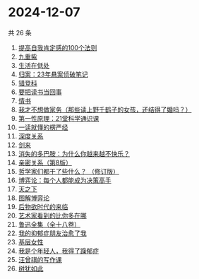 # 2024-12-07

共 26 条

<!-- BEGIN WEREAD -->
<!-- 最后更新时间 2024-12-07 01:01:04 +0800 -->
1. [提高自我肯定感的100个法则](https://weread.qq.com/web/bookDetail/7b232300813ab9641g0174cf)
1. [九重紫](https://weread.qq.com/web/bookDetail/96632d10577cfe966a6c42e)
1. [生活在低处](https://weread.qq.com/web/bookDetail/8f532800813ab96c5g0109f5)
1. [归案：23年悬案侦破笔记](https://weread.qq.com/web/bookDetail/bb032f20813ab9683g013c82)
1. [错登科](https://weread.qq.com/web/bookDetail/53332100813ab9612g015378)
1. [要把读书当回事](https://weread.qq.com/web/bookDetail/84332df0726cb9908433827)
1. [情书](https://weread.qq.com/web/bookDetail/0e3324e0716659010e39131)
1. [我才不想做家务（那些读上野千鹤子的女孩，还结得了婚吗？）](https://weread.qq.com/web/bookDetail/800329f0813ab9643g0180bf)
1. [第一性原理：21堂科学通识课](https://weread.qq.com/web/bookDetail/a1c32030813ab96d8g0171b2)
1. [一读就懂的楞严经](https://weread.qq.com/web/bookDetail/4bf32410813ab943bg014a4e)
1. [深度关系](https://weread.qq.com/web/bookDetail/bb432f60813ab8444g014d61)
1. [剑来](https://weread.qq.com/web/bookDetail/8e5326b07153adcf8e53d42)
1. [消失的多巴胺：为什么你越来越不快乐？](https://weread.qq.com/web/bookDetail/de1326c0813ab9641g0144d7)
1. [亲密关系（第8版）](https://weread.qq.com/web/bookDetail/16832420813ab90f3g019f92)
1. [哲学家们都干了些什么？ （修订版）](https://weread.qq.com/web/bookDetail/28932750813ab6bd1g010e25)
1. [博弈论：每个人都能成为决策高手](https://weread.qq.com/web/bookDetail/5d332c2072575dbf5d33fe2)
1. [天之下](https://weread.qq.com/web/bookDetail/4de326a0721770aa4de95f4)
1. [图解博弈论](https://weread.qq.com/web/bookDetail/09132dc0718f9709091a741)
1. [后物欲时代的来临](https://weread.qq.com/web/bookDetail/1bb320f05cdab51bb976fed)
1. [艺术家看到的比你多在哪](https://weread.qq.com/web/bookDetail/cc3321c0813ab9560g0146c1)
1. [鲁迅全集（全十八卷）](https://weread.qq.com/web/bookDetail/801320b0717cc0898015b87)
1. [我的抑郁症朋友治愈了我](https://weread.qq.com/web/bookDetail/83032c30813ab95ffg015dfd)
1. [基层女性](https://weread.qq.com/web/bookDetail/d3c3209072646383d3ce031)
1. [我是个年轻人，我得了躁郁症](https://weread.qq.com/web/bookDetail/58e324a0813ab9626g010237)
1. [汪曾祺的写作课](https://weread.qq.com/web/bookDetail/8f5320a07212b3c78f5fac4)
1. [树犹如此](https://weread.qq.com/web/bookDetail/cc532ba05e2d95cc51efb00)
<!-- END WEREAD -->